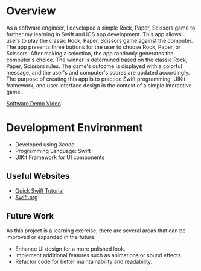 # Overview

As a software engineer, I developed a simple Rock, Paper, Scissors game to further my learning in Swift and iOS app development. This app allows users to play the classic Rock, Paper, Scissors game against the computer.
The app presents three buttons for the user to choose Rock, Paper, or Scissors. After making a selection, the app randomly generates the computer's choice. The winner is determined based on the classic Rock, Paper, Scissors rules. The game's outcome is displayed with a colorful message, and the user's and computer's scores are updated accordingly.
The purpose of creating this app is to practice Swift programming, UIKit framework, and user interface design in the context of a simple interactive game.

[Software Demo Video](https://youtu.be/7uC3A5Yvi6E)

# Development Environment

- Developed using Xcode
- Programming Language: Swift
- UIKit Framework for UI components

## Useful Websites

* [Quick Swift Tutorial](https://www.youtube.com/watch?v=yuo50-TiKgo)
* [Swift.org](https://swift.org/)

## Future Work

As this project is a learning exercise, there are several areas that can be improved or expanded in the future:

* Enhance UI design for a more polished look.
* Implement additional features such as animations or sound effects.
* Refactor code for better maintainability and readability.

